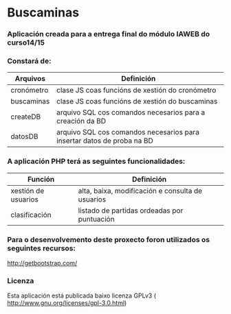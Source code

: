 # Buscaminas

### Aplicación creada para a entrega final do módulo IAWEB do curso14/15

### Constará de:
| Arquivos | Definición |
-----------|-------------
cronómetro | clase JS coas funcións de xestión do cronómetro
buscaminas | clase JS coas funcións de xestión do buscaminas
createDB | arquivo SQL cos comandos necesarios para a creación da BD
datosDB | arquivo SQL cos comandos necesarios para insertar datos de proba na BD

### A aplicación PHP terá as seguintes funcionalidades:
| Función | Definición |
----------|-------------
xestión de usuarios | alta, baixa, modificación e consulta de usuarios
clasificación | listado de partidas ordeadas por puntuación

### Para o desenvolvemento deste proxecto foron utilizados os seguintes recursos:
http://getbootstrap.com/

### Licenza
Esta aplicación está publicada baixo licenza GPLv3 ( http://www.gnu.org/licenses/gpl-3.0.html)
